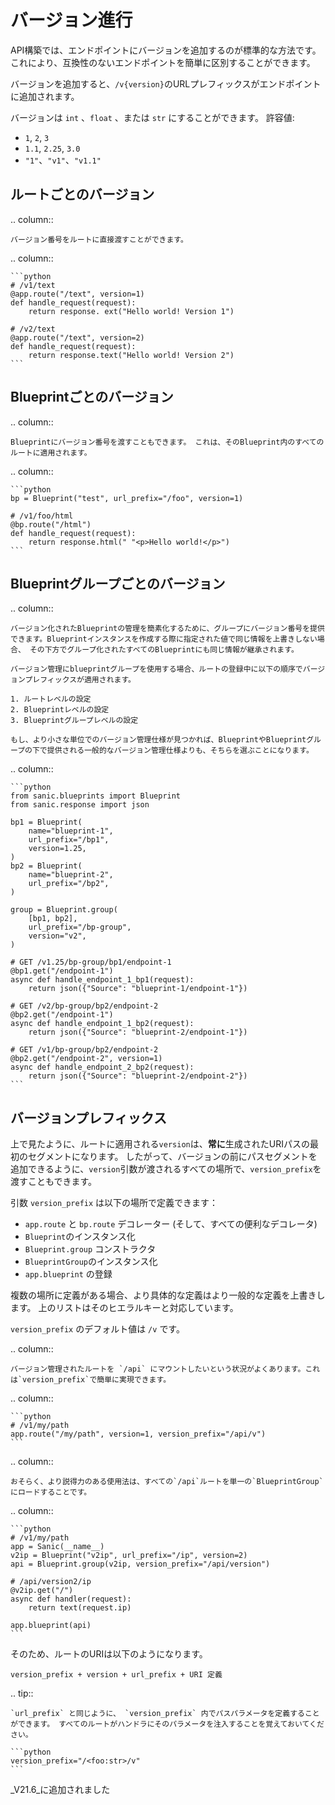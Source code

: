 # バージョン進行

API構築では、エンドポイントにバージョンを追加するのが標準的な方法です。 これにより、互換性のないエンドポイントを簡単に区別することができます。

バージョンを追加すると、`/v{version}`のURLプレフィックスがエンドポイントに追加されます。

バージョンは `int` 、`float` 、または `str` にすることができます。 許容値:

- `1`, `2`, `3`
- `1.1`, `2.25`, `3.0`
- `"1"`、`"v1"`、`"v1.1"`

## ルートごとのバージョン

.. column::

```
バージョン番号をルートに直接渡すことができます。
```

.. column::

````
```python
# /v1/text
@app.route("/text", version=1)
def handle_request(request):
    return response. ext("Hello world! Version 1")

# /v2/text
@app.route("/text", version=2)
def handle_request(request):
    return response.text("Hello world! Version 2")
```
````

## Blueprintごとのバージョン

.. column::

```
Blueprintにバージョン番号を渡すこともできます。 これは、そのBlueprint内のすべてのルートに適用されます。
```

.. column::

````
```python
bp = Blueprint("test", url_prefix="/foo", version=1)

# /v1/foo/html
@bp.route("/html")
def handle_request(request):
    return response.html(" "<p>Hello world!</p>")
```
````

## Blueprintグループごとのバージョン

.. column::

```
バージョン化されたBlueprintの管理を簡素化するために、グループにバージョン番号を提供できます。Blueprintインスタンスを作成する際に指定された値で同じ情報を上書きしない場合、 その下方でグループ化されたすべてのBlueprintにも同じ情報が継承されます。

バージョン管理にblueprintグループを使用する場合、ルートの登録中に以下の順序でバージョンプレフィックスが適用されます。

1. ルートレベルの設定
2. Blueprintレベルの設定
3. Blueprintグループレベルの設定

もし、より小さな単位でのバージョン管理仕様が見つかれば、BlueprintやBlueprintグループの下で提供される一般的なバージョン管理仕様よりも、そちらを選ぶことになります。
```

.. column::

````
```python
from sanic.blueprints import Blueprint
from sanic.response import json

bp1 = Blueprint(
    name="blueprint-1",
    url_prefix="/bp1",
    version=1.25,
)
bp2 = Blueprint(
    name="blueprint-2",
    url_prefix="/bp2",
)

group = Blueprint.group(
    [bp1, bp2],
    url_prefix="/bp-group",
    version="v2",
)

# GET /v1.25/bp-group/bp1/endpoint-1
@bp1.get("/endpoint-1")
async def handle_endpoint_1_bp1(request):
    return json({"Source": "blueprint-1/endpoint-1"})

# GET /v2/bp-group/bp2/endpoint-2
@bp2.get("/endpoint-1")
async def handle_endpoint_1_bp2(request):
    return json({"Source": "blueprint-2/endpoint-1"})

# GET /v1/bp-group/bp2/endpoint-2
@bp2.get("/endpoint-2", version=1)
async def handle_endpoint_2_bp2(request):
    return json({"Source": "blueprint-2/endpoint-2"})
```
````

## バージョンプレフィックス

上で見たように、ルートに適用される`version`は、**常に**生成されたURIパスの最初のセグメントになります。 したがって、バージョンの前にパスセグメントを追加できるように、`version`引数が渡されるすべての場所で、`version_prefix`を渡すこともできます。

引数 `version_prefix` は以下の場所で定義できます：

- `app.route` と `bp.route` デコレーター (そして、すべての便利なデコレータ)
- `Blueprint`のインスタンス化
- `Blueprint.group` コンストラクタ
- `BlueprintGroup`のインスタンス化
- `app.blueprint` の登録

複数の場所に定義がある場合、より具体的な定義はより一般的な定義を上書きします。 上のリストはそのヒエラルキーと対応しています。

`version_prefix` のデフォルト値は `/v` です。

.. column::

```
バージョン管理されたルートを `/api` にマウントしたいという状況がよくあります。これは`version_prefix`で簡単に実現できます。
```

.. column::

````
```python
# /v1/my/path
app.route("/my/path", version=1, version_prefix="/api/v")
```
````

.. column::

```
おそらく、より説得力のある使用法は、すべての`/api`ルートを単一の`BlueprintGroup`にロードすることです。
```

.. column::

````
```python
# /v1/my/path
app = Sanic(__name__)
v2ip = Blueprint("v2ip", url_prefix="/ip", version=2)
api = Blueprint.group(v2ip, version_prefix="/api/version")

# /api/version2/ip
@v2ip.get("/")
async def handler(request):
    return text(request.ip)

app.blueprint(api)
```
````

そのため、ルートのURIは以下のようになります。

```
version_prefix + version + url_prefix + URI 定義
```

.. tip::

````
`url_prefix` と同じように、 `version_prefix` 内でパスパラメータを定義することができます。 すべてのルートがハンドラにそのパラメータを注入することを覚えておいてください。

```python
version_prefix="/<foo:str>/v"
```
````

_V21.6_に追加されました
